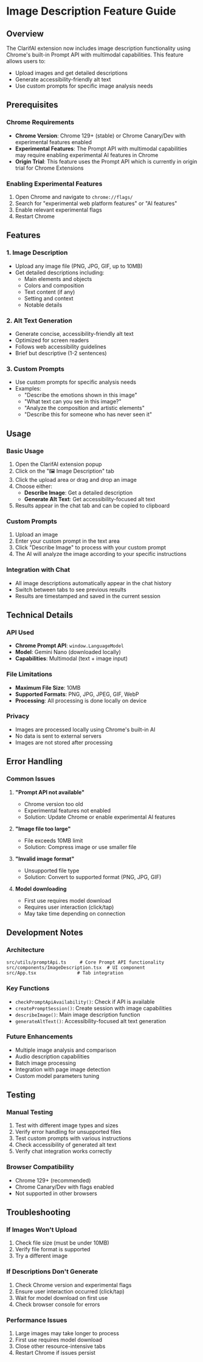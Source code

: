 # Image Description Feature Guide

## Overview

The ClarifAI extension now includes image description functionality using Chrome's built-in Prompt API with multimodal capabilities. This feature allows users to:

- Upload images and get detailed descriptions
- Generate accessibility-friendly alt text
- Use custom prompts for specific image analysis needs

## Prerequisites

### Chrome Requirements

- **Chrome Version**: Chrome 129+ (stable) or Chrome Canary/Dev with experimental features enabled
- **Experimental Features**: The Prompt API with multimodal capabilities may require enabling experimental AI features in Chrome
- **Origin Trial**: This feature uses the Prompt API which is currently in origin trial for Chrome Extensions

### Enabling Experimental Features

1. Open Chrome and navigate to `chrome://flags/`
2. Search for "experimental web platform features" or "AI features"
3. Enable relevant experimental flags
4. Restart Chrome

## Features

### 1. Image Description

- Upload any image file (PNG, JPG, GIF, up to 10MB)
- Get detailed descriptions including:
  - Main elements and objects
  - Colors and composition
  - Text content (if any)
  - Setting and context
  - Notable details

### 2. Alt Text Generation

- Generate concise, accessibility-friendly alt text
- Optimized for screen readers
- Follows web accessibility guidelines
- Brief but descriptive (1-2 sentences)

### 3. Custom Prompts

- Use custom prompts for specific analysis needs
- Examples:
  - "Describe the emotions shown in this image"
  - "What text can you see in this image?"
  - "Analyze the composition and artistic elements"
  - "Describe this for someone who has never seen it"

## Usage

### Basic Usage

1. Open the ClarifAI extension popup
2. Click on the "🖼️ Image Description" tab
3. Click the upload area or drag and drop an image
4. Choose either:
   - **Describe Image**: Get a detailed description
   - **Generate Alt Text**: Get accessibility-focused alt text
5. Results appear in the chat tab and can be copied to clipboard

### Custom Prompts

1. Upload an image
2. Enter your custom prompt in the text area
3. Click "Describe Image" to process with your custom prompt
4. The AI will analyze the image according to your specific instructions

### Integration with Chat

- All image descriptions automatically appear in the chat history
- Switch between tabs to see previous results
- Results are timestamped and saved in the current session

## Technical Details

### API Used

- **Chrome Prompt API**: `window.LanguageModel`
- **Model**: Gemini Nano (downloaded locally)
- **Capabilities**: Multimodal (text + image input)

### File Limitations

- **Maximum File Size**: 10MB
- **Supported Formats**: PNG, JPG, JPEG, GIF, WebP
- **Processing**: All processing is done locally on device

### Privacy

- Images are processed locally using Chrome's built-in AI
- No data is sent to external servers
- Images are not stored after processing

## Error Handling

### Common Issues

1. **"Prompt API not available"**

   - Chrome version too old
   - Experimental features not enabled
   - Solution: Update Chrome or enable experimental AI features

2. **"Image file too large"**

   - File exceeds 10MB limit
   - Solution: Compress image or use smaller file

3. **"Invalid image format"**

   - Unsupported file type
   - Solution: Convert to supported format (PNG, JPG, GIF)

4. **Model downloading**
   - First use requires model download
   - Requires user interaction (click/tap)
   - May take time depending on connection

## Development Notes

### Architecture

```
src/utils/promptApi.ts     # Core Prompt API functionality
src/components/ImageDescription.tsx  # UI component
src/App.tsx               # Tab integration
```

### Key Functions

- `checkPromptApiAvailability()`: Check if API is available
- `createPromptSession()`: Create session with image capabilities
- `describeImage()`: Main image description function
- `generateAltText()`: Accessibility-focused alt text generation

### Future Enhancements

- Multiple image analysis and comparison
- Audio description capabilities
- Batch image processing
- Integration with page image detection
- Custom model parameters tuning

## Testing

### Manual Testing

1. Test with different image types and sizes
2. Verify error handling for unsupported files
3. Test custom prompts with various instructions
4. Check accessibility of generated alt text
5. Verify chat integration works correctly

### Browser Compatibility

- Chrome 129+ (recommended)
- Chrome Canary/Dev with flags enabled
- Not supported in other browsers

## Troubleshooting

### If Images Won't Upload

1. Check file size (must be under 10MB)
2. Verify file format is supported
3. Try a different image

### If Descriptions Don't Generate

1. Check Chrome version and experimental flags
2. Ensure user interaction occurred (click/tap)
3. Wait for model download on first use
4. Check browser console for errors

### Performance Issues

1. Large images may take longer to process
2. First use requires model download
3. Close other resource-intensive tabs
4. Restart Chrome if issues persist
